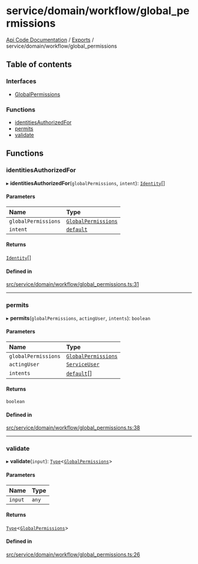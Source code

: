 # service/domain/workflow/global\_permissions
 
[Api Code Documentation](../README.md) / [Exports](../modules.md) / service/domain/workflow/global\_permissions

## Table of contents

### Interfaces

- [GlobalPermissions](../interfaces/service_domain_workflow_global_permissions.GlobalPermissions.md)

### Functions

- [identitiesAuthorizedFor](service_domain_workflow_global_permissions.md#identitiesauthorizedfor)
- [permits](service_domain_workflow_global_permissions.md#permits)
- [validate](service_domain_workflow_global_permissions.md#validate)

## Functions

### identitiesAuthorizedFor

▸ **identitiesAuthorizedFor**(`globalPermissions`, `intent`): [`Identity`](service_domain_organization_identity.md#identity)[]

#### Parameters

| Name | Type |
| :------ | :------ |
| `globalPermissions` | [`GlobalPermissions`](../interfaces/service_domain_workflow_global_permissions.GlobalPermissions.md) |
| `intent` | [`default`](authz_intents.md#default) |

#### Returns

[`Identity`](service_domain_organization_identity.md#identity)[]

#### Defined in

[src/service/domain/workflow/global_permissions.ts:31](https://github.com/openkfw/TruBudget/blob/648f2bb/api/src/service/domain/workflow/global_permissions.ts#L31)

___

### permits

▸ **permits**(`globalPermissions`, `actingUser`, `intents`): `boolean`

#### Parameters

| Name | Type |
| :------ | :------ |
| `globalPermissions` | [`GlobalPermissions`](../interfaces/service_domain_workflow_global_permissions.GlobalPermissions.md) |
| `actingUser` | [`ServiceUser`](../interfaces/service_domain_organization_service_user.ServiceUser.md) |
| `intents` | [`default`](authz_intents.md#default)[] |

#### Returns

`boolean`

#### Defined in

[src/service/domain/workflow/global_permissions.ts:38](https://github.com/openkfw/TruBudget/blob/648f2bb/api/src/service/domain/workflow/global_permissions.ts#L38)

___

### validate

▸ **validate**(`input`): [`Type`](result.md#type)\<[`GlobalPermissions`](../interfaces/service_domain_workflow_global_permissions.GlobalPermissions.md)\>

#### Parameters

| Name | Type |
| :------ | :------ |
| `input` | `any` |

#### Returns

[`Type`](result.md#type)\<[`GlobalPermissions`](../interfaces/service_domain_workflow_global_permissions.GlobalPermissions.md)\>

#### Defined in

[src/service/domain/workflow/global_permissions.ts:26](https://github.com/openkfw/TruBudget/blob/648f2bb/api/src/service/domain/workflow/global_permissions.ts#L26)

